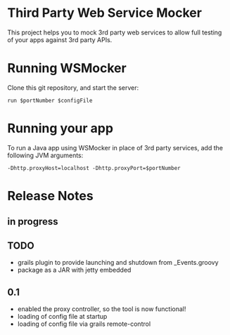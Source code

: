 Third Party Web Service Mocker
==============================

This project helps you to mock 3rd party web services to allow full testing of your apps against 3rd party APIs.

# Running WSMocker

Clone this git repository, and start the server:

	run $portNumber $configFile

# Running your app

To run a Java app using WSMocker in place of 3rd party services, add the following JVM arguments:

	-Dhttp.proxyHost=localhost -Dhttp.proxyPort=$portNumber

# Release Notes

## in progress

## TODO

* grails plugin to provide launching and shutdown from _Events.groovy
* package as a JAR with jetty embedded

## 0.1

* enabled the proxy controller, so the tool is now functional!
* loading of config file at startup
* loading of config file via grails remote-control

